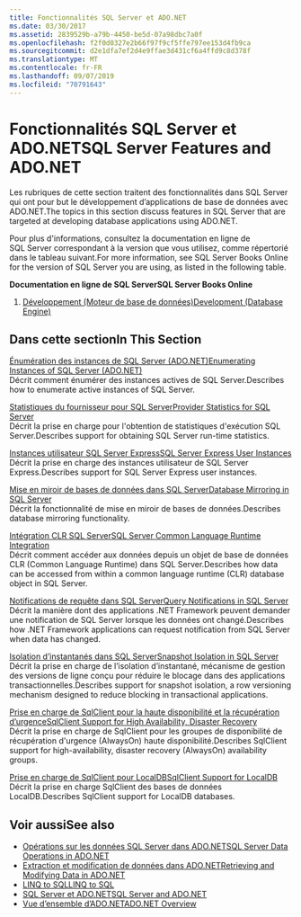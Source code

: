 ```yaml
---
title: Fonctionnalités SQL Server et ADO.NET
ms.date: 03/30/2017
ms.assetid: 2839529b-a79b-4450-be5d-07a98dbc7a0f
ms.openlocfilehash: f2f0d0327e2b66f97f9cf5ffe797ee153d4fb9ca
ms.sourcegitcommit: d2e1dfa7ef2d4e9ffae3d431cf6a4ffd9c8d378f
ms.translationtype: MT
ms.contentlocale: fr-FR
ms.lasthandoff: 09/07/2019
ms.locfileid: "70791643"
---
```

# <a name="sql-server-features-and-adonet"></a><span data-ttu-id="c5783-102">Fonctionnalités SQL Server et ADO.NET</span><span class="sxs-lookup"><span data-stu-id="c5783-102">SQL Server Features and ADO.NET</span></span>
<span data-ttu-id="c5783-103">Les rubriques de cette section traitent des fonctionnalités dans SQL Server qui ont pour but le développement d’applications de base de données avec ADO.NET.</span><span class="sxs-lookup"><span data-stu-id="c5783-103">The topics in this section discuss features in SQL Server that are targeted at developing database applications using ADO.NET.</span></span>  
  
 <span data-ttu-id="c5783-104">Pour plus d'informations, consultez la documentation en ligne de SQL Server correspondant à la version que vous utilisez, comme répertorié dans le tableau suivant.</span><span class="sxs-lookup"><span data-stu-id="c5783-104">For more information, see SQL Server Books Online for the version of SQL Server you are using, as listed in the following table.</span></span>  
  
 <span data-ttu-id="c5783-105">**Documentation en ligne de SQL Server**</span><span class="sxs-lookup"><span data-stu-id="c5783-105">**SQL Server Books Online**</span></span>  
  
1. [<span data-ttu-id="c5783-106">Développement (Moteur de base de données)</span><span class="sxs-lookup"><span data-stu-id="c5783-106">Development (Database Engine)</span></span>](https://go.microsoft.com/fwlink/?LinkId=115245)  
  
## <a name="in-this-section"></a><span data-ttu-id="c5783-107">Dans cette section</span><span class="sxs-lookup"><span data-stu-id="c5783-107">In This Section</span></span>  
 [<span data-ttu-id="c5783-108">Énumération des instances de SQL Server (ADO.NET)</span><span class="sxs-lookup"><span data-stu-id="c5783-108">Enumerating Instances of SQL Server (ADO.NET)</span></span>](enumerating-instances-of-sql-server.md)  
 <span data-ttu-id="c5783-109">Décrit comment énumérer des instances actives de SQL Server.</span><span class="sxs-lookup"><span data-stu-id="c5783-109">Describes how to enumerate active instances of SQL Server.</span></span>  
  
 [<span data-ttu-id="c5783-110">Statistiques du fournisseur pour SQL Server</span><span class="sxs-lookup"><span data-stu-id="c5783-110">Provider Statistics for SQL Server</span></span>](provider-statistics-for-sql-server.md)  
 <span data-ttu-id="c5783-111">Décrit la prise en charge pour l'obtention de statistiques d'exécution SQL Server.</span><span class="sxs-lookup"><span data-stu-id="c5783-111">Describes support for obtaining SQL Server run-time statistics.</span></span>  
  
 [<span data-ttu-id="c5783-112">Instances utilisateur SQL Server Express</span><span class="sxs-lookup"><span data-stu-id="c5783-112">SQL Server Express User Instances</span></span>](sql-server-express-user-instances.md)  
 <span data-ttu-id="c5783-113">Décrit la prise en charge des instances utilisateur de SQL Server Express.</span><span class="sxs-lookup"><span data-stu-id="c5783-113">Describes support for SQL Server Express user instances.</span></span>  
  
 [<span data-ttu-id="c5783-114">Mise en miroir de bases de données dans SQL Server</span><span class="sxs-lookup"><span data-stu-id="c5783-114">Database Mirroring in SQL Server</span></span>](database-mirroring-in-sql-server.md)  
 <span data-ttu-id="c5783-115">Décrit la fonctionnalité de mise en miroir de bases de données.</span><span class="sxs-lookup"><span data-stu-id="c5783-115">Describes database mirroring functionality.</span></span>  
  
 [<span data-ttu-id="c5783-116">Intégration CLR SQL Server</span><span class="sxs-lookup"><span data-stu-id="c5783-116">SQL Server Common Language Runtime Integration</span></span>](sql-server-common-language-runtime-integration.md)  
 <span data-ttu-id="c5783-117">Décrit comment accéder aux données depuis un objet de base de données CLR (Common Language Runtime) dans SQL Server.</span><span class="sxs-lookup"><span data-stu-id="c5783-117">Describes how data can be accessed from within a common language runtime (CLR) database object in SQL Server.</span></span>  
  
 [<span data-ttu-id="c5783-118">Notifications de requête dans SQL Server</span><span class="sxs-lookup"><span data-stu-id="c5783-118">Query Notifications in SQL Server</span></span>](query-notifications-in-sql-server.md)  
 <span data-ttu-id="c5783-119">Décrit la manière dont des applications .NET Framework peuvent demander une notification de SQL Server lorsque les données ont changé.</span><span class="sxs-lookup"><span data-stu-id="c5783-119">Describes how .NET Framework applications can request notification from SQL Server when data has changed.</span></span>  
  
 [<span data-ttu-id="c5783-120">Isolation d’instantanés dans SQL Server</span><span class="sxs-lookup"><span data-stu-id="c5783-120">Snapshot Isolation in SQL Server</span></span>](snapshot-isolation-in-sql-server.md)  
 <span data-ttu-id="c5783-121">Décrit la prise en charge de l’isolation d’instantané, mécanisme de gestion des versions de ligne conçu pour réduire le blocage dans des applications transactionnelles.</span><span class="sxs-lookup"><span data-stu-id="c5783-121">Describes support for snapshot isolation, a row versioning mechanism designed to reduce blocking in transactional applications.</span></span>  
  
 [<span data-ttu-id="c5783-122">Prise en charge de SqlClient pour la haute disponibilité et la récupération d’urgence</span><span class="sxs-lookup"><span data-stu-id="c5783-122">SqlClient Support for High Availability, Disaster Recovery</span></span>](sqlclient-support-for-high-availability-disaster-recovery.md)  
 <span data-ttu-id="c5783-123">Décrit la prise en charge de SqlClient pour les groupes de disponibilité de récupération d'urgence (AlwaysOn) haute disponibilité.</span><span class="sxs-lookup"><span data-stu-id="c5783-123">Describes SqlClient support for high-availability, disaster recovery (AlwaysOn) availability groups.</span></span>  
  
 [<span data-ttu-id="c5783-124">Prise en charge de SqlClient pour LocalDB</span><span class="sxs-lookup"><span data-stu-id="c5783-124">SqlClient Support for LocalDB</span></span>](sqlclient-support-for-localdb.md)  
 <span data-ttu-id="c5783-125">Décrit la prise en charge SqlClient des bases de données LocalDB.</span><span class="sxs-lookup"><span data-stu-id="c5783-125">Describes SqlClient support for LocalDB databases.</span></span>  
  
## <a name="see-also"></a><span data-ttu-id="c5783-126">Voir aussi</span><span class="sxs-lookup"><span data-stu-id="c5783-126">See also</span></span>

- [<span data-ttu-id="c5783-127">Opérations sur les données SQL Server dans ADO.NET</span><span class="sxs-lookup"><span data-stu-id="c5783-127">SQL Server Data Operations in ADO.NET</span></span>](sql-server-data-operations.md)
- [<span data-ttu-id="c5783-128">Extraction et modification de données dans ADO.NET</span><span class="sxs-lookup"><span data-stu-id="c5783-128">Retrieving and Modifying Data in ADO.NET</span></span>](../retrieving-and-modifying-data.md)
- [<span data-ttu-id="c5783-129">LINQ to SQL</span><span class="sxs-lookup"><span data-stu-id="c5783-129">LINQ to SQL</span></span>](./linq/index.md)
- [<span data-ttu-id="c5783-130">SQL Server et ADO.NET</span><span class="sxs-lookup"><span data-stu-id="c5783-130">SQL Server and ADO.NET</span></span>](index.md)
- [<span data-ttu-id="c5783-131">Vue d’ensemble d’ADO.NET</span><span class="sxs-lookup"><span data-stu-id="c5783-131">ADO.NET Overview</span></span>](../ado-net-overview.md)
